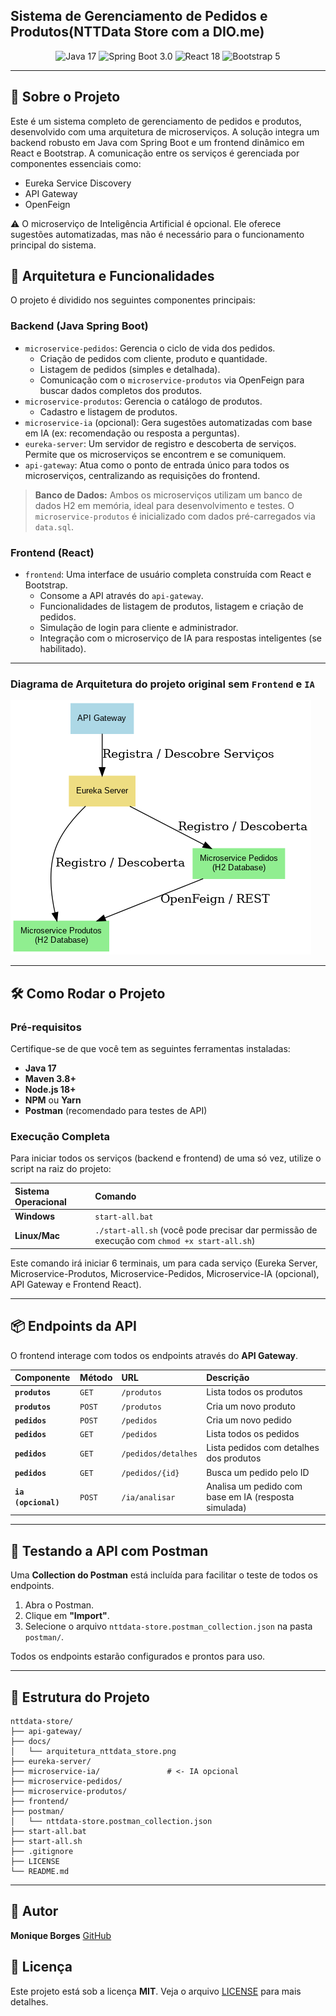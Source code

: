## Sistema de Gerenciamento de Pedidos e Produtos(NTTData Store com a DIO.me)

<div align="center">
  <img src="https://img.shields.io/badge/Java-17-blue" alt="Java 17">
  <img src="https://img.shields.io/badge/Spring_Boot-3.0-green" alt="Spring Boot 3.0">
  <img src="https://img.shields.io/badge/React-18-blueviolet" alt="React 18">
  <img src="https://img.shields.io/badge/Bootstrap-5-purple" alt="Bootstrap 5">
</div>

-----

## 📄 Sobre o Projeto

Este é um sistema completo de gerenciamento de pedidos e produtos, desenvolvido com uma arquitetura de microserviços.
A solução integra um backend robusto em Java com Spring Boot e um frontend dinâmico em React e Bootstrap.
A comunicação entre os serviços é gerenciada por componentes essenciais como:

- Eureka Service Discovery
- API Gateway
- OpenFeign

⚠️ O microserviço de Inteligência Artificial é opcional. Ele oferece sugestões automatizadas, mas não é necessário para o funcionamento principal do sistema.

## 🚀 Arquitetura e Funcionalidades

O projeto é dividido nos seguintes componentes principais:

### Backend (Java Spring Boot)

- `microservice-pedidos`: Gerencia o ciclo de vida dos pedidos.
    - Criação de pedidos com cliente, produto e quantidade.
    - Listagem de pedidos (simples e detalhada).
    - Comunicação com o `microservice-produtos` via OpenFeign para buscar dados completos dos produtos.
- `microservice-produtos`: Gerencia o catálogo de produtos.
    - Cadastro e listagem de produtos.
- `microservice-ia` (opcional): Gera sugestões automatizadas com base em IA (ex: recomendação ou resposta a perguntas).
- `eureka-server`: Um servidor de registro e descoberta de serviços. Permite que os microserviços se encontrem e se comuniquem.
- `api-gateway`: Atua como o ponto de entrada único para todos os microserviços, centralizando as requisições do frontend.

> **Banco de Dados:** Ambos os microserviços utilizam um banco de dados H2 em memória, ideal para desenvolvimento e testes. O `microservice-produtos` é inicializado com dados pré-carregados via `data.sql`.

### Frontend (React)

- `frontend`: Uma interface de usuário completa construída com React e Bootstrap.
    - Consome a API através do `api-gateway`.
    - Funcionalidades de listagem de produtos, listagem e criação de pedidos.
    - Simulação de login para cliente e administrador.
    - Integração com o microserviço de IA para respostas inteligentes (se habilitado).

-----

### Diagrama de Arquitetura do projeto original sem `Frontend` e `IA`

![Arquitetura NTTData Store](docs/arquitetura_nttdata_store.png)

-----

## 🛠️ Como Rodar o Projeto

### Pré-requisitos

Certifique-se de que você tem as seguintes ferramentas instaladas:

- **Java 17**
- **Maven 3.8+**
- **Node.js 18+**
- **NPM** ou **Yarn**
- **Postman** (recomendado para testes de API)

### Execução Completa

Para iniciar todos os serviços (backend e frontend) de uma só vez, utilize o script na raiz do projeto:

| Sistema Operacional | Comando |
| :------------------ | :------ |
| **Windows**         | `start-all.bat` |
| **Linux/Mac**       | `./start-all.sh` (você pode precisar dar permissão de execução com `chmod +x start-all.sh`) |

Este comando irá iniciar 6 terminais, um para cada serviço (Eureka Server, Microservice-Produtos, Microservice-Pedidos, Microservice-IA (opcional), API Gateway e Frontend React).

-----

## 📦 Endpoints da API

O frontend interage com todos os endpoints através do **API Gateway**.

| Componente          | Método | URL                 | Descrição |
|:--------------------|:-------|:--------------------|:----------|
| **`produtos`**      | `GET`  | `/produtos`         | Lista todos os produtos |
| **`produtos`**      | `POST` | `/produtos`         | Cria um novo produto |
| **`pedidos`**       | `POST` | `/pedidos`          | Cria um novo pedido |
| **`pedidos`**       | `GET`  | `/pedidos`          | Lista todos os pedidos |
| **`pedidos`**       | `GET`  | `/pedidos/detalhes` | Lista pedidos com detalhes dos produtos |
| **`pedidos`**       | `GET`  | `/pedidos/{id}`     | Busca um pedido pelo ID |
| **`ia (opcional)`** | `POST` | `/ia/analisar`      | Analisa um pedido com base em IA (resposta simulada) |

-----

## 🧪 Testando a API com Postman

Uma **Collection do Postman** está incluída para facilitar o teste de todos os endpoints.

1. Abra o Postman.
2. Clique em **"Import"**.
3. Selecione o arquivo `nttdata-store.postman_collection.json` na pasta `postman/`.

Todos os endpoints estarão configurados e prontos para uso.

-----

## 📂 Estrutura do Projeto


```
nttdata-store/
├── api-gateway/
├── docs/
│   └── arquitetura_nttdata_store.png
├── eureka-server/
├── microservice-ia/               # <- IA opcional
├── microservice-pedidos/
├── microservice-produtos/
├── frontend/
├── postman/
│   └── nttdata-store.postman_collection.json
├── start-all.bat
├── start-all.sh
├── .gitignore
├── LICENSE
└── README.md
```

-----

## 📝 Autor

**Monique Borges** [GitHub](https://github.com/niqueborges)

## 📄 Licença

Este projeto está sob a licença **MIT**. Veja o arquivo [LICENSE](https://www.google.com/search?q=LICENSE) para mais detalhes.